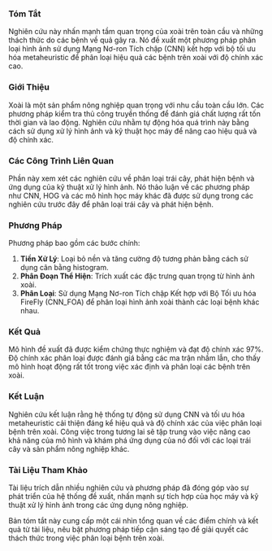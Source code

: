 ### Tóm Tắt
Nghiên cứu này nhấn mạnh tầm quan trọng của xoài trên toàn cầu và những thách thức do các bệnh về quả gây ra. Nó đề xuất một phương pháp phân loại hình ảnh sử dụng Mạng Nơ-ron Tích chập (CNN) kết hợp với bộ tối ưu hóa metaheuristic để phân loại hiệu quả các bệnh trên xoài với độ chính xác cao.

### Giới Thiệu
Xoài là một sản phẩm nông nghiệp quan trọng với nhu cầu toàn cầu lớn. Các phương pháp kiểm tra thủ công truyền thống để đánh giá chất lượng rất tốn thời gian và lao động. Nghiên cứu nhằm tự động hóa quá trình này bằng cách sử dụng xử lý hình ảnh và kỹ thuật học máy để nâng cao hiệu quả và độ chính xác.

### Các Công Trình Liên Quan
Phần này xem xét các nghiên cứu về phân loại trái cây, phát hiện bệnh và ứng dụng của kỹ thuật xử lý hình ảnh. Nó thảo luận về các phương pháp như CNN, HOG và các mô hình học máy khác đã được sử dụng trong các nghiên cứu trước đây để phân loại trái cây và phát hiện bệnh.

### Phương Pháp
Phương pháp bao gồm các bước chính:
1. **Tiền Xử Lý**: Loại bỏ nền và tăng cường độ tương phản bằng cách sử dụng cân bằng histogram.
2. **Phân Đoạn Thể Hiện**: Trích xuất các đặc trưng quan trọng từ hình ảnh xoài.
3. **Phân Loại**: Sử dụng Mạng Nơ-ron Tích chập Kết hợp với Bộ Tối ưu hóa FireFly (CNN_FOA) để phân loại hình ảnh xoài thành các loại bệnh khác nhau.

### Kết Quả
Mô hình đề xuất đã được kiểm chứng thực nghiệm và đạt độ chính xác 97%. Độ chính xác phân loại được đánh giá bằng các ma trận nhầm lẫn, cho thấy mô hình hoạt động rất tốt trong việc xác định và phân loại các bệnh trên xoài.

### Kết Luận
Nghiên cứu kết luận rằng hệ thống tự động sử dụng CNN và tối ưu hóa metaheuristic cải thiện đáng kể hiệu quả và độ chính xác của việc phân loại bệnh trên xoài. Công việc trong tương lai sẽ tập trung vào việc nâng cao khả năng của mô hình và khám phá ứng dụng của nó đối với các loại trái cây và sản phẩm nông nghiệp khác.

### Tài Liệu Tham Khảo
Tài liệu trích dẫn nhiều nghiên cứu và phương pháp đã đóng góp vào sự phát triển của hệ thống đề xuất, nhấn mạnh sự tích hợp của học máy và kỹ thuật xử lý hình ảnh trong các ứng dụng nông nghiệp.

Bản tóm tắt này cung cấp một cái nhìn tổng quan về các điểm chính và kết quả từ tài liệu, nêu bật phương pháp tiếp cận sáng tạo để giải quyết các thách thức trong việc phân loại bệnh trên xoài.